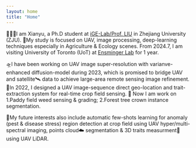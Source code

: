 ```yaml
---
layout: home
title: "Home"
---
```


👨🏼‍🌾I am Xianyu, a Ph.D student at [iGE-Lab/Prof. LIU](https://person.zju.edu.cn/en/liufei#916273) in Zhejiang University (ZJU). 🎄My study is focused on UAV, image processing, deep-learning techniques especially in Agriculture & Ecology scenes. From 2024.7, I am visiting University of Toronto (UoT) at [Ensminger Lab](https://ensminger.csb.utoronto.ca/profile-luke-lu/) for 1 year.

🛸I have been working on UAV image super-resolution with varianve-enhanced diffusion-model during 2023, which is promised to bridge UAV and satellite🛰️ data to achieve large-area remote sensing image refinement.
🐣In 2022, I designed a UAV image-sequence direct geo-location and trait-extraction system for real-time crop field sensing.
🔑 Now I am work on 1.Paddy field weed sensing & grading; 2.Forest tree crown instance segmentation.

🌈My future interests also include automatic few-shots learning for anomaly (pest & disease stress) region detection at crop field using UAV hyper/multi-spectral imaging, points cloud☁️ segmentation & 3D traits measurment📏 using UAV LiDAR.

